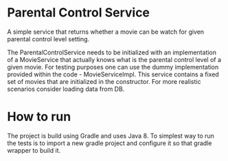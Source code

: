 # Parental Control Service


A simple service that returns whether a movie can be watch for given parental control level setting.

The ParentalControlService needs to be initialized with an implementation of a MovieService that actually knows what is the
parental control level of a given movie. For testing purposes one can use the dummy implementation provided within the
code - MovieServiceImpl. This service contains a fixed set of movies that are initialized in the constructor. For more
realistic scenarios consider loading data from DB.


# How to run 

The project is build using Gradle and uses Java 8. To simplest way to run the tests is to import a new gradle project 
and configure it so that gradle wrapper to build it.


